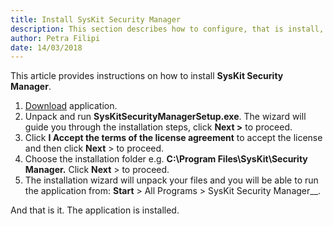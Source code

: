 ```yaml
---
title: Install SysKit Security Manager
description: This section describes how to configure, that is install, SysKit Security Manager.
author: Petra Filipi
date: 14/03/2018
---
```

This article provides instructions on how to install __SysKit Security Manager__. 

1. [Download](https://www.syskit.com/products/security-manager/) application.
1. Unpack and run __SysKitSecurityManagerSetup.exe__. The wizard will guide you through the installation steps, click __Next >__ to proceed. 
1. Click __I Accept the terms of the license agreement__ to accept the license and then click __Next__ > to proceed.
1. Choose the installation folder e.g. __C:\Program Files\SysKit\Security Manager.__ Click __Next__ > to proceed.
1. The installation wizard will unpack your files and you will be able to run the application from: __Start__ > All Programs > SysKit Security Manager__. 

And that is it. The application is installed.  